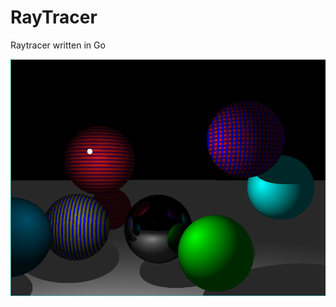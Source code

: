 # RayTracer
Raytracer written in Go

![Raytracer sample output](https://github.com/flabbergasted/images/blob/master/RayTracer/raytracer.png)
